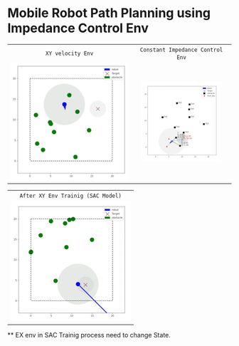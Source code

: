 # Mobile Robot Path Planning using Impedance Control Env






|                                  |                                                |
| :------------------------------: | :--------------------------------------------: |
|         `XY velocity Env`          |                 `Constant Impedance Control Env`                 |
| ![random](/image/xy_env_notr.gif) |         ![constant](/image/imp_env.gif)         |




|                                  |
| :------------------------------: |
|         `After XY Env Trainig (SAC Model)`           | 
| ![random](/image/xy_env_trained.gif) |






** EX env in SAC Trainig process need to change State.

